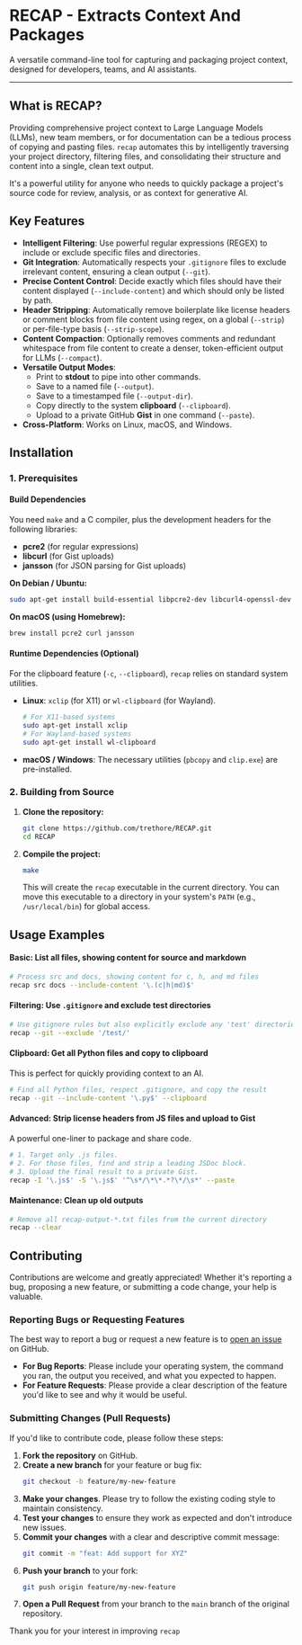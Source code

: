 # RECAP - Extracts Context And Packages

A versatile command-line tool for capturing and packaging project context, designed for developers, teams, and AI assistants.

---

## What is RECAP?

Providing comprehensive project context to Large Language Models (LLMs), new team members, or for documentation can be a tedious process of copying and pasting files. `recap` automates this by intelligently traversing your project directory, filtering files, and consolidating their structure and content into a single, clean text output.

It's a powerful utility for anyone who needs to quickly package a project's source code for review, analysis, or as context for generative AI.

## Key Features

*   **Intelligent Filtering**: Use powerful regular expressions (REGEX) to include or exclude specific files and directories.
*   **Git Integration**: Automatically respects your `.gitignore` files to exclude irrelevant content, ensuring a clean output (`--git`).
*   **Precise Content Control**: Decide exactly which files should have their content displayed (`--include-content`) and which should only be listed by path.
*   **Header Stripping**: Automatically remove boilerplate like license headers or comment blocks from file content using regex, on a global (`--strip`) or per-file-type basis (`--strip-scope`).
*   **Content Compaction**: Optionally removes comments and redundant whitespace from file content to create a denser, token-efficient output for LLMs (`--compact`).
*   **Versatile Output Modes**:
    *   Print to **stdout** to pipe into other commands.
    *   Save to a named file (`--output`).
    *   Save to a timestamped file (`--output-dir`).
    *   Copy directly to the system **clipboard** (`--clipboard`).
    *   Upload to a private GitHub **Gist** in one command (`--paste`).
*   **Cross-Platform**: Works on Linux, macOS, and Windows.

## Installation

### 1. Prerequisites

#### Build Dependencies
You need `make` and a C compiler, plus the development headers for the following libraries:
*   **pcre2** (for regular expressions)
*   **libcurl** (for Gist uploads)
*   **jansson** (for JSON parsing for Gist uploads)

**On Debian / Ubuntu:**
```bash
sudo apt-get install build-essential libpcre2-dev libcurl4-openssl-dev libjansson-dev
```

**On macOS (using Homebrew):**
```bash
brew install pcre2 curl jansson
```

#### Runtime Dependencies (Optional)
For the clipboard feature (`-c`, `--clipboard`), `recap` relies on standard system utilities.

*   **Linux**: `xclip` (for X11) or `wl-clipboard` (for Wayland).
    ```bash
    # For X11-based systems
    sudo apt-get install xclip
    # For Wayland-based systems
    sudo apt-get install wl-clipboard
    ```
*   **macOS / Windows**: The necessary utilities (`pbcopy` and `clip.exe`) are pre-installed.

### 2. Building from Source

1.  **Clone the repository:**
    ```bash
    git clone https://github.com/trethore/RECAP.git
    cd RECAP
    ```

2.  **Compile the project:**
    ```bash
    make
    ```
    This will create the `recap` executable in the current directory. You can move this executable to a directory in your system's `PATH` (e.g., `/usr/local/bin`) for global access.

## Usage Examples

#### Basic: List all files, showing content for source and markdown
```bash
# Process src and docs, showing content for c, h, and md files
recap src docs --include-content '\.(c|h|md)$'
```

#### Filtering: Use `.gitignore` and exclude test directories
```bash
# Use gitignore rules but also explicitly exclude any 'test' directories
recap --git --exclude '/test/'
```

#### Clipboard: Get all Python files and copy to clipboard
This is perfect for quickly providing context to an AI.
```bash
# Find all Python files, respect .gitignore, and copy the result
recap --git --include-content '\.py$' --clipboard
```

#### Advanced: Strip license headers from JS files and upload to Gist
A powerful one-liner to package and share code.
```bash
# 1. Target only .js files.
# 2. For those files, find and strip a leading JSDoc block.
# 3. Upload the final result to a private Gist.
recap -I '\.js$' -S '\.js$' '^\s*/\*\*.*?\*/\s*' --paste
```

#### Maintenance: Clean up old outputs
```bash
# Remove all recap-output-*.txt files from the current directory
recap --clear
```
## Contributing

Contributions are welcome and greatly appreciated! Whether it's reporting a bug, proposing a new feature, or submitting a code change, your help is valuable.

### Reporting Bugs or Requesting Features

The best way to report a bug or request a new feature is to [open an issue](https://github.com/trethore/RECAP/issues) on GitHub.

*   **For Bug Reports**: Please include your operating system, the command you ran, the output you received, and what you expected to happen.
*   **For Feature Requests**: Please provide a clear description of the feature you'd like to see and why it would be useful.

### Submitting Changes (Pull Requests)

If you'd like to contribute code, please follow these steps:

1.  **Fork the repository** on GitHub.
2.  **Create a new branch** for your feature or bug fix:
    ```bash
    git checkout -b feature/my-new-feature
    ```
3.  **Make your changes**. Please try to follow the existing coding style to maintain consistency.
4.  **Test your changes** to ensure they work as expected and don't introduce new issues.
5.  **Commit your changes** with a clear and descriptive commit message:
    ```bash
    git commit -m "feat: Add support for XYZ"
    ```
6.  **Push your branch** to your fork:
    ```bash
    git push origin feature/my-new-feature
    ```
7.  **Open a Pull Request** from your branch to the `main` branch of the original repository.

Thank you for your interest in improving `recap`